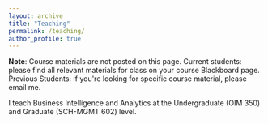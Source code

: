 ```yaml
---
layout: archive
title: "Teaching"
permalink: /teaching/
author_profile: true
---
```


__Note__: Course materials are not posted on this page. Current students: please find all relevant materials for class on your course Blackboard page. Previous Students: If you're looking for specific course material, please email me.

I teach Business Intelligence and Analytics at the Undergraduate (OIM 350) and Graduate (SCH-MGMT 602) level.